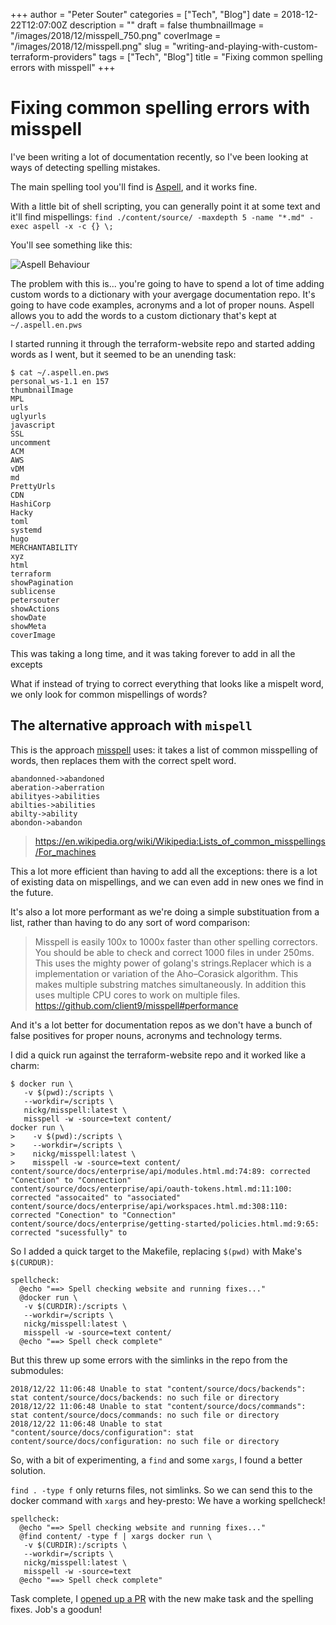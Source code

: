 +++
author = "Peter Souter"
categories = ["Tech", "Blog"]
date = 2018-12-22T12:07:00Z
description = ""
draft = false
thumbnailImage = "/images/2018/12/misspell_750.png"
coverImage = "/images/2018/12/misspell.png"
slug = "writing-and-playing-with-custom-terraform-providers"
tags = ["Tech", "Blog"]
title = "Fixing common spelling errors with misspell"
+++

# Fixing common spelling errors with misspell

I've been writing a lot of documentation recently, so I've been looking at ways of detecting spelling mistakes.

The main spelling tool you'll find is [Aspell](http://aspell.net/), and it works fine.

With a little bit of shell scripting, you can generally point it at some text and it'll find mispellings: `find ./content/source/ -maxdepth 5 -name "*.md" -exec aspell -x -c {} \;`

You'll see something like this:

![Aspell Behaviour](/images/2018/12/aspell-behaviour.png)

The problem with this is... you're going to have to spend a lot of time adding custom words to a dictionary with your avergage documentation repo. It's going to have code examples, acronyms and a lot of proper nouns. Aspell allows you to add the words to a custom dictionary that's kept at ` ~/.aspell.en.pws`

I started running it through the terraform-website repo and started adding words as I went, but it seemed to be an unending task:

```
$ cat ~/.aspell.en.pws
personal_ws-1.1 en 157
thumbnailImage
MPL
urls
uglyurls
javascript
SSL
uncomment
ACM
AWS
vDM
md
PrettyUrls
CDN
HashiCorp
Hacky
toml
systemd
hugo
MERCHANTABILITY
xyz
html
terraform
showPagination
sublicense
petersouter
showActions
showDate
showMeta
coverImage
```

This was taking a long time, and it was taking forever to add in all the excepts

What if instead of trying to correct everything that looks like a mispelt word, we only look for common mispellings of words?

## The alternative approach with `mispell`

This is the approach [misspell](https://github.com/client9/misspell) uses: it takes a list of common misspelling of words, then replaces them with the correct spelt word.

```
abandonned->abandoned
aberation->aberration
abilityes->abilities
abilties->abilities
abilty->ability
abondon->abandon
```
> https://en.wikipedia.org/wiki/Wikipedia:Lists_of_common_misspellings/For_machines

This a lot more efficient than having to add all the exceptions: there is a lot of existing data on mispellings, and we can even add in new ones we find in the future.

It's also a lot more performant as we're doing a simple substituation from a list, rather than having to do any sort of word comparison:

> Misspell is easily 100x to 1000x faster than other spelling correctors. You should be able to check and correct 1000 files in under 250ms.
> This uses the mighty power of golang's strings.Replacer which is a implementation or variation of the Aho–Corasick algorithm. This makes multiple substring matches simultaneously.
> In addition this uses multiple CPU cores to work on multiple files.
> https://github.com/client9/misspell#performance

And it's a lot better for documentation repos as we don't have a bunch of false positives for proper nouns, acronyms and technology terms.

I did a quick run against the terraform-website repo and it worked like a charm:

```
$ docker run \
   -v $(pwd):/scripts \
   --workdir=/scripts \
   nickg/misspell:latest \
   misspell -w -source=text content/
docker run \
>    -v $(pwd):/scripts \
>    --workdir=/scripts \
>    nickg/misspell:latest \
>    misspell -w -source=text content/
content/source/docs/enterprise/api/modules.html.md:74:89: corrected "Conection" to "Connection"
content/source/docs/enterprise/api/oauth-tokens.html.md:11:100: corrected "assocaited" to "associated"
content/source/docs/enterprise/api/workspaces.html.md:308:110: corrected "Conection" to "Connection"
content/source/docs/enterprise/getting-started/policies.html.md:9:65: corrected "sucessfully" to
```

So I added a quick target to the Makefile, replacing `$(pwd)` with Make's `$(CURDUR)`:

```
spellcheck:
  @echo "==> Spell checking website and running fixes..."
  @docker run \
   -v $(CURDIR):/scripts \
   --workdir=/scripts \
   nickg/misspell:latest \
   misspell -w -source=text content/
  @echo "==> Spell check complete"
```

But this threw up some errors with the simlinks in the repo from the submodules:

```
2018/12/22 11:06:48 Unable to stat "content/source/docs/backends": stat content/source/docs/backends: no such file or directory
2018/12/22 11:06:48 Unable to stat "content/source/docs/commands": stat content/source/docs/commands: no such file or directory
2018/12/22 11:06:48 Unable to stat "content/source/docs/configuration": stat content/source/docs/configuration: no such file or directory
```

So, with a bit of experimenting, a `find` and some `xargs`, I found a better solution.

`find . -type f` only returns files, not simlinks. So we can send this to the docker command with `xargs` and hey-presto: We have a working spellcheck!

```
spellcheck:
  @echo "==> Spell checking website and running fixes..."
  @find content/ -type f | xargs docker run \
   -v $(CURDIR):/scripts \
   --workdir=/scripts \
   nickg/misspell:latest \
   misspell -w -source=text
  @echo "==> Spell check complete"
```

Task complete, I [opened up a PR](https://github.com/hashicorp/terraform-website/pull/595) with the new make task and the spelling fixes. Job's a goodun!
